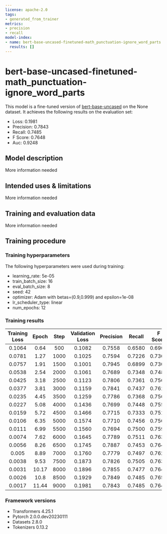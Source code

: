 ```yaml
---
license: apache-2.0
tags:
- generated_from_trainer
metrics:
- precision
- recall
model-index:
- name: bert-base-uncased-finetuned-math_punctuation-ignore_word_parts
  results: []
---
```


<!-- This model card has been generated automatically according to the information the Trainer had access to. You
should probably proofread and complete it, then remove this comment. -->

# bert-base-uncased-finetuned-math_punctuation-ignore_word_parts

This model is a fine-tuned version of [bert-base-uncased](https://huggingface.co/bert-base-uncased) on the None dataset.
It achieves the following results on the evaluation set:
- Loss: 0.1981
- Precision: 0.7843
- Recall: 0.7485
- F Score: 0.7648
- Auc: 0.9248

## Model description

More information needed

## Intended uses & limitations

More information needed

## Training and evaluation data

More information needed

## Training procedure

### Training hyperparameters

The following hyperparameters were used during training:
- learning_rate: 5e-05
- train_batch_size: 16
- eval_batch_size: 8
- seed: 42
- optimizer: Adam with betas=(0.9,0.999) and epsilon=1e-08
- lr_scheduler_type: linear
- num_epochs: 12

### Training results

| Training Loss | Epoch | Step | Validation Loss | Precision | Recall | F Score | Auc    |
|:-------------:|:-----:|:----:|:---------------:|:---------:|:------:|:-------:|:------:|
| 0.1064        | 0.64  | 500  | 0.1082          | 0.7558    | 0.6580 | 0.6964  | 0.9086 |
| 0.0781        | 1.27  | 1000 | 0.1025          | 0.7594    | 0.7226 | 0.7365  | 0.9261 |
| 0.0757        | 1.91  | 1500 | 0.1001          | 0.7945    | 0.6899 | 0.7302  | 0.9272 |
| 0.0538        | 2.54  | 2000 | 0.1061          | 0.7689    | 0.7348 | 0.7480  | 0.9298 |
| 0.0425        | 3.18  | 2500 | 0.1123          | 0.7806    | 0.7361 | 0.7560  | 0.9300 |
| 0.0377        | 3.81  | 3000 | 0.1159          | 0.7841    | 0.7437 | 0.7610  | 0.9292 |
| 0.0235        | 4.45  | 3500 | 0.1259          | 0.7786    | 0.7368 | 0.7561  | 0.9276 |
| 0.0227        | 5.08  | 4000 | 0.1436          | 0.7699    | 0.7448 | 0.7555  | 0.9277 |
| 0.0159        | 5.72  | 4500 | 0.1466          | 0.7715    | 0.7333 | 0.7514  | 0.9252 |
| 0.0106        | 6.35  | 5000 | 0.1574          | 0.7710    | 0.7456 | 0.7566  | 0.9276 |
| 0.0111        | 6.99  | 5500 | 0.1560          | 0.7694    | 0.7500 | 0.7595  | 0.9286 |
| 0.0074        | 7.62  | 6000 | 0.1645          | 0.7789    | 0.7511 | 0.7639  | 0.9305 |
| 0.0056        | 8.26  | 6500 | 0.1745          | 0.7887    | 0.7453 | 0.7648  | 0.9265 |
| 0.005         | 8.89  | 7000 | 0.1760          | 0.7779    | 0.7497 | 0.7629  | 0.9281 |
| 0.0038        | 9.53  | 7500 | 0.1873          | 0.7826    | 0.7505 | 0.7634  | 0.9273 |
| 0.0031        | 10.17 | 8000 | 0.1896          | 0.7855    | 0.7477 | 0.7644  | 0.9258 |
| 0.0026        | 10.8  | 8500 | 0.1929          | 0.7849    | 0.7485 | 0.7650  | 0.9263 |
| 0.0017        | 11.44 | 9000 | 0.1981          | 0.7843    | 0.7485 | 0.7648  | 0.9248 |


### Framework versions

- Transformers 4.25.1
- Pytorch 2.0.0.dev20230111
- Datasets 2.8.0
- Tokenizers 0.13.2
